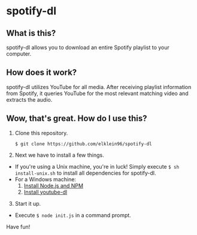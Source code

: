 # spotify-dl

## What is this?

spotify-dl allows you to download an entire Spotify playlist to your computer.

## How does it work?

spotify-dl utilizes YouTube for all media. After receiving playlist information from Spotify, it queries YouTube for the most relevant matching video and extracts the audio.

## Wow, that's great. How do I use this?

1. Clone this repository.
	```
	$ git clone https://github.com/elklein96/spotify-dl
	```

2. Next we have to install a few things.

  * If you're using a Unix machine, you're in luck! Simply execute `$ sh install-unix.sh` to install all dependencies for spotify-dl.
  * For a Windows machine:
    1. [Install Node.js and NPM](https://nodejs.org/download/)
    2. [Install youtube-dl](https://rg3.github.io/youtube-dl/download.html)
	
3. Start it up.
  * Execute `$ node init.js` in a command prompt.

Have fun!